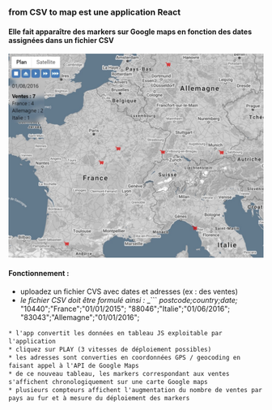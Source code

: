 ### from CSV to map est une application React
#### Elle fait apparaître des markers sur Google maps en fonction des dates assignées dans un fichier CSV

![sreenshot](public/Screenshot_1.jpg)

#### Fonctionnement :
  
* uploadez un fichier CVS avec dates et adresses (ex : des ventes)
* *le fichier CSV doit être formulé ainsi :*
_```
_postcode;country;date;_
"10440";"France";"01/01/2015";
"88046";"Italie";"01/06/2016";
"83043";"Allemagne";"01/01/2016"; 
```_
* l'app convertit les données en tableau JS exploitable par l'application
* cliquez sur PLAY (3 vitesses de déploiement possibles)
* les adresses sont converties en coordonnées GPS / geocoding en faisant appel à l'API de Google Maps
* de ce nouveau tableau, les markers correspondant aux ventes s'affichent chronologiquement sur une carte Google maps
* plusieurs compteurs affichent l'augmentation du nombre de ventes par pays au fur et à mesure du déploiement des markers
